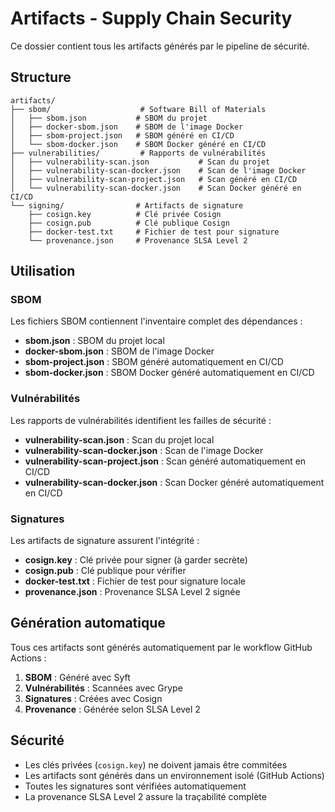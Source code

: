 # Artifacts - Supply Chain Security

Ce dossier contient tous les artifacts générés par le pipeline de sécurité.

## Structure

```
artifacts/
├── sbom/                    # Software Bill of Materials
│   ├── sbom.json           # SBOM du projet
│   ├── docker-sbom.json    # SBOM de l'image Docker
│   ├── sbom-project.json   # SBOM généré en CI/CD
│   └── sbom-docker.json    # SBOM Docker généré en CI/CD
├── vulnerabilities/         # Rapports de vulnérabilités
│   ├── vulnerability-scan.json           # Scan du projet
│   ├── vulnerability-scan-docker.json    # Scan de l'image Docker
│   ├── vulnerability-scan-project.json   # Scan généré en CI/CD
│   └── vulnerability-scan-docker.json    # Scan Docker généré en CI/CD
└── signing/                # Artifacts de signature
    ├── cosign.key          # Clé privée Cosign
    ├── cosign.pub          # Clé publique Cosign
    ├── docker-test.txt     # Fichier de test pour signature
    └── provenance.json     # Provenance SLSA Level 2
```

## Utilisation

### SBOM
Les fichiers SBOM contiennent l'inventaire complet des dépendances :
- **sbom.json** : SBOM du projet local
- **docker-sbom.json** : SBOM de l'image Docker
- **sbom-project.json** : SBOM généré automatiquement en CI/CD
- **sbom-docker.json** : SBOM Docker généré automatiquement en CI/CD

### Vulnérabilités
Les rapports de vulnérabilités identifient les failles de sécurité :
- **vulnerability-scan.json** : Scan du projet local
- **vulnerability-scan-docker.json** : Scan de l'image Docker
- **vulnerability-scan-project.json** : Scan généré automatiquement en CI/CD
- **vulnerability-scan-docker.json** : Scan Docker généré automatiquement en CI/CD

### Signatures
Les artifacts de signature assurent l'intégrité :
- **cosign.key** : Clé privée pour signer (à garder secrète)
- **cosign.pub** : Clé publique pour vérifier
- **docker-test.txt** : Fichier de test pour signature locale
- **provenance.json** : Provenance SLSA Level 2 signée

## Génération automatique

Tous ces artifacts sont générés automatiquement par le workflow GitHub Actions :
1. **SBOM** : Généré avec Syft
2. **Vulnérabilités** : Scannées avec Grype
3. **Signatures** : Créées avec Cosign
4. **Provenance** : Générée selon SLSA Level 2

## Sécurité

- Les clés privées (`cosign.key`) ne doivent jamais être commitées
- Les artifacts sont générés dans un environnement isolé (GitHub Actions)
- Toutes les signatures sont vérifiées automatiquement
- La provenance SLSA Level 2 assure la traçabilité complète 